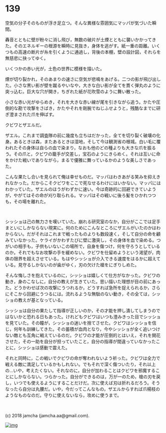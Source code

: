 # 139

空気の分子そのものが浮き足立つ。そんな異様な雰囲気にマッパが気づいた瞬間。  

轟音とともに壁が粉々に消し飛び，無数の破片が土煙とともに襲いかかってきた。そのエネルギーの根源を瞬時に見抜き，身体を逃がす。紙一重の距離。いくつもの高速の断片が糸を引くように通過し，背後の本棚，壁の設計図，それらを無慈悲に抉ってゆく。  

いくつかの赤い光が，土色の世界に模様を描いた。  

煙が切り裂かれ，そのあまりの速さに空気が悲鳴をあげる。二つの影が飛び出した。小さな黒い影が壁を蹴るやいなや，大きな白い影が全てを貫く弾丸のように突っ込む。巨大な穴が開き，ちぎれた紙が花吹雪のように舞い散った。  

小さな赤い光がゆらめき，それを大きな赤い線が尾を引きながら追う。かたや圧倒的な勘で攻撃をさばき，かたやそれを剛腕でねじふせようと，残酷なまでに研ぎ澄まされた爪を伸ばす。  

クビワとザエルだ。  

ザエル。これまで調査隊の前に幾度も立ちはだかった，全てを切り裂く破壊の化身。あるときは森，またあるときは湿地，そして今は観測省の根城。白い毛に覆われたその身体は自らの血で染まり，なおも他のどの種よりも大きな爪を振るう。その爪と，クビワの籠手が交差し，宝石のようにきらめく。それは互いに命をかけた戦いでありながら，まるで優雅に舞っているかのような美しさであった。  

こんな果たし合いを見られて俺は幸せものだ。マッパはわきあがる笑みを抑えきれなかった。だからこそクビワをここで死なせるわけにはいかない。マッパにはわかっていた。ザエルのほうがわずかに速い。今は奇跡的に回避できていようが，やがてはその命が刈り取られる。マッパはその戦いに後ろ髪をひかれつつも，その場を離れた。  

<br>  

シッショは己の無力さを嘆いていた。崩れる研究室のなか，自分がここでは足手まといにしかならない現実に。何のためにこんなところにザエルがいたのかはわからない。だがそれはこれまで戦ったものよりも数段速く，そして自分の命を顧みていなかった。ケライがかわすたびに壁に激突し，その身体を血で染める。つがいの相手も，子供もいないこの場所で，自身を傷つけ，何を守ろうとしているのか。それでもなお攻撃の手を緩めない。クビワを仕留めようという渇望が，肉体の限界を超えさせている。もはやシッショが介入できる速度をはるかに超えている。見守るしかないのが歯がゆく，刃の欠けた槍をにぎりしめた。  

そんな悔しさを抱えているのに，シッショは嬉しくて仕方がなかった。クビワの動き，身のこなしに，自分の教えが生きていた。思い描いた理想が目の前にあった。どうかわせば次の攻撃にうつれるか，どうすれば急所を捉えられるか，さらにそこから回避にうつるには。流れるような無駄のない動き，その全ては，シッショの教えが基となっている。  

シッショは自分の果たして指導が正しいのか，その才能を押し潰してしまうのではないかと恐れる日もあった。けれどもクビワはいつも澄みきった目でシッショを見ていた。その瞳が，シッショの迷いを捨てさせた。クビワはシッショを信じ，何年も訓練してきた。その蓄積が血肉となり，今やシッショが全く追いつけない敵とも互角に戦えているのだ。クビワの才能が圧倒的とはいえ，それを開花させた，その一助を自分が担っていたこと，自分の指導が間違っていなかったことに，シッショは感動で震えた。  

それと同時に，この戦いでクビワの命が奪われないよう祈った。クビワは全力で戦える敵に満足しているかもしれない。でもそれで深く傷ついたり，それ以上の…いや，考えたくない。それなのに，自分が加わることはクビワを邪魔することにしかならない。つらかった。自分ができるのは，万が一のため，槍の刃を戻し，いつでも使えるようにすることだけだ。次に使えば刃は折れるだろう。そうなったら自分は丸腰だ。いや，今だってこんなもの，ザエルからすれば爪楊枝のようなものなのだ。守りに使えないなら，攻めに使うまで。  

<br>  
<br>  
(c) 2018 jamcha (jamcha.aa@gmail.com).  

[![img](http://i.creativecommons.org/l/by-nc-sa/4.0/88x31.png)](http://creativecommons.org/licenses/by-nc-sa/4.0/deed)